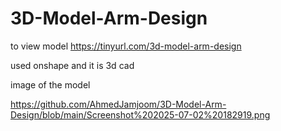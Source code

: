 # 3D-Model-Arm-Design

to view model 
https://tinyurl.com/3d-model-arm-design

used onshape and it is 3d cad 



image of the model

https://github.com/AhmedJamjoom/3D-Model-Arm-Design/blob/main/Screenshot%202025-07-02%20182919.png
